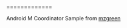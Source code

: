 =============

Android M Coordinator Sample from [mzgreen](https://github.com/mzgreen/HideOnScrollExample)


